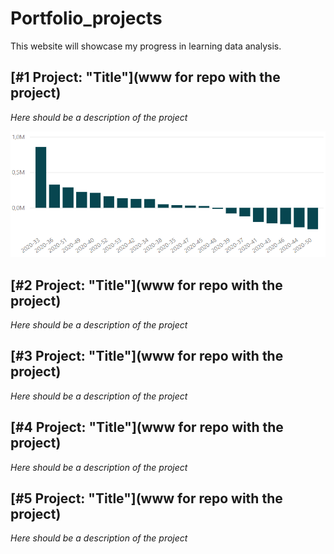 # Portfolio_projects

This website will showcase my progress in learning data analysis. 

## [#1 Project: "Title"](www for repo with the project)

*Here should be a description of the project*

![Example image](https://github.com/patidotpy/Portfolio_projects/blob/main/images/chart.PNG)


## [#2 Project: "Title"](www for repo with the project)

*Here should be a description of the project*

## [#3 Project: "Title"](www for repo with the project)

*Here should be a description of the project*

## [#4 Project: "Title"](www for repo with the project)

*Here should be a description of the project*

## [#5 Project: "Title"](www for repo with the project)

*Here should be a description of the project*
